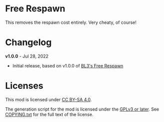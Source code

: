 Free Respawn
============

This removes the respawn cost entirely.  Very cheaty, of course!

Changelog
=========

**v1.0.0** - Jul 28, 2022
 * Initial release, based on v1.0.0 of
   [BL3's Free Respawn](https://github.com/BLCM/bl3mods/wiki/Free%20Respawn)
 
Licenses
========

This mod is licensed under [CC BY-SA 4.0](https://creativecommons.org/licenses/by-sa/4.0/).

The generation script for the mod is licensed under the
[GPLv3 or later](https://www.gnu.org/licenses/quick-guide-gplv3.html).
See [COPYING.txt](../../COPYING.txt) for the full text of the license.

